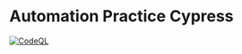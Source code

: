 # Automation Practice Cypress

[![CodeQL](https://github.com/mohamedmoheyeldin/automation_practice_cypress/actions/workflows/codeql-analysis.yml/badge.svg)](https://github.com/mohamedmoheyeldin/automation_practice_cypress/actions/workflows/codeql-analysis.yml)
